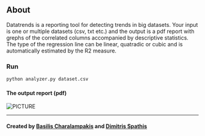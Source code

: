 
## About 
Datatrends is a reporting tool for detecting trends in big datasets. Your input is one or multiple datasets (csv, txt etc.) and the output is a pdf report with grephs of the correlated columns accompanied by descriptive statistics. The type of the regression line can be linear, quatradic or cubic and is automatically estimated by the R2 measure. 

### Run 
```python
python analyzer.py dataset.csv
```

#### The output report (pdf)
![PICTURE](http://i.imgur.com/qXcTthf.png)
***

#### Created by [Basilis Charalampakis](https://github.com/charbgr) and [Dimitris Spathis](https://github.com/sdimi)


